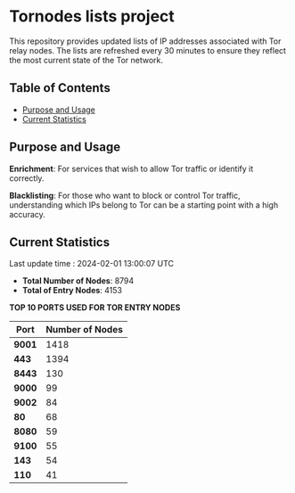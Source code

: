 # Tornodes lists project

This repository provides updated lists of IP addresses associated with Tor relay nodes. The lists are refreshed every 30 minutes to ensure they reflect the most current state of the Tor network.

## Table of Contents

- [Purpose and Usage](#purpose-and-usage)
- [Current Statistics](#current-statistics)


## Purpose and Usage

**Enrichment**: For services that wish to allow Tor traffic or identify it correctly.

**Blacklisting**: For those who want to block or control Tor traffic, understanding which IPs belong to Tor can be a starting point with a high accuracy.

## Current Statistics

Last update time : 2024-02-01 13:00:07 UTC

- **Total Number of Nodes**: 8794
- **Total of Entry Nodes**: 4153

**TOP 10 PORTS USED FOR TOR ENTRY NODES**

| **Port** | **Number of Nodes** |
|------|-----------------|
| **9001**   | 1418  |
| **443**   | 1394  |
| **8443**   | 130  |
| **9000**   | 99  |
| **9002**   | 84  |
| **80**   | 68  |
| **8080**   | 59  |
| **9100**   | 55  |
| **143**   | 54  |
| **110**   | 41  |

